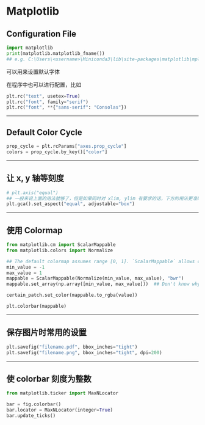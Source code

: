 # Matplotlib

## Configuration File

```python
import matplotlib
print(matplotlib.matplotlib_fname())
## e.g. C:\Users\<username>\Miniconda3\lib\site-packages\matplotlib\mpl-data\matplotlibrc
```

可以用来设置默认字体

在程序中也可以进行配置，比如

```python
plt.rc("text", usetex=True)
plt.rc("font", family="serif")
plt.rc("font", **{"sans-serif": "Consolas"})
```

---

## Default Color Cycle

```python
prop_cycle = plt.rcParams["axes.prop_cycle"]
colors = prop_cycle.by_key()["color"]
```

---

## 让 x, y 轴等刻度

```python
# plt.axis("equal")
## 一般来说上面的用法就够了，但是如果同时对 xlim, ylim 有要求的话，下方的用法更准确
plt.gca().set_aspect("equal", adjustable="box")
```

---

## 使用 Colormap

```python
from matplotlib.cm import ScalarMappable
from matplotlib.colors import Normalize

## The default colormap assumes range [0, 1]. `ScalarMappable` allows custom range.
min_value = -1
max_value = 1
mappable = ScalarMappable(Normalize(min_value, max_value), "bwr")
mappable.set_array(np.array([min_value, max_value]))  ## Don't know why but `set_array` is needed

certain_patch.set_color(mappable.to_rgba(value))

plt.colorbar(mappable)
```

---

## 保存图片时常用的设置

```python
plt.savefig("filename.pdf", bbox_inches="tight")
plt.savefig("filename.png", bbox_inches="tight", dpi=200)
```

---

## 使 colorbar 刻度为整数

```python
from matplotlib.ticker import MaxNLocator

bar = fig.colorbar()
bar.locator = MaxNLocator(integer=True)
bar.update_ticks()
```

